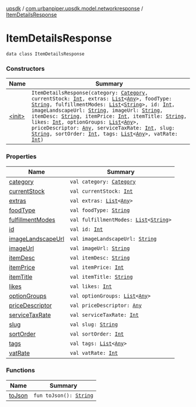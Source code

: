 [upsdk](../../index.md) / [com.urbanpiper.upsdk.model.networkresponse](../index.md) / [ItemDetailsResponse](./index.md)

# ItemDetailsResponse

`data class ItemDetailsResponse`

### Constructors

| Name | Summary |
|---|---|
| [&lt;init&gt;](-init-.md) | `ItemDetailsResponse(category: `[`Category`](../-category/index.md)`, currentStock: `[`Int`](https://kotlinlang.org/api/latest/jvm/stdlib/kotlin/-int/index.html)`, extras: `[`List`](https://kotlinlang.org/api/latest/jvm/stdlib/kotlin.collections/-list/index.html)`<`[`Any`](https://kotlinlang.org/api/latest/jvm/stdlib/kotlin/-any/index.html)`>, foodType: `[`String`](https://kotlinlang.org/api/latest/jvm/stdlib/kotlin/-string/index.html)`, fulfillmentModes: `[`List`](https://kotlinlang.org/api/latest/jvm/stdlib/kotlin.collections/-list/index.html)`<`[`String`](https://kotlinlang.org/api/latest/jvm/stdlib/kotlin/-string/index.html)`>, id: `[`Int`](https://kotlinlang.org/api/latest/jvm/stdlib/kotlin/-int/index.html)`, imageLandscapeUrl: `[`String`](https://kotlinlang.org/api/latest/jvm/stdlib/kotlin/-string/index.html)`, imageUrl: `[`String`](https://kotlinlang.org/api/latest/jvm/stdlib/kotlin/-string/index.html)`, itemDesc: `[`String`](https://kotlinlang.org/api/latest/jvm/stdlib/kotlin/-string/index.html)`, itemPrice: `[`Int`](https://kotlinlang.org/api/latest/jvm/stdlib/kotlin/-int/index.html)`, itemTitle: `[`String`](https://kotlinlang.org/api/latest/jvm/stdlib/kotlin/-string/index.html)`, likes: `[`Int`](https://kotlinlang.org/api/latest/jvm/stdlib/kotlin/-int/index.html)`, optionGroups: `[`List`](https://kotlinlang.org/api/latest/jvm/stdlib/kotlin.collections/-list/index.html)`<`[`Any`](https://kotlinlang.org/api/latest/jvm/stdlib/kotlin/-any/index.html)`>, priceDescriptor: `[`Any`](https://kotlinlang.org/api/latest/jvm/stdlib/kotlin/-any/index.html)`, serviceTaxRate: `[`Int`](https://kotlinlang.org/api/latest/jvm/stdlib/kotlin/-int/index.html)`, slug: `[`String`](https://kotlinlang.org/api/latest/jvm/stdlib/kotlin/-string/index.html)`, sortOrder: `[`Int`](https://kotlinlang.org/api/latest/jvm/stdlib/kotlin/-int/index.html)`, tags: `[`List`](https://kotlinlang.org/api/latest/jvm/stdlib/kotlin.collections/-list/index.html)`<`[`Any`](https://kotlinlang.org/api/latest/jvm/stdlib/kotlin/-any/index.html)`>, vatRate: `[`Int`](https://kotlinlang.org/api/latest/jvm/stdlib/kotlin/-int/index.html)`)` |

### Properties

| Name | Summary |
|---|---|
| [category](category.md) | `val category: `[`Category`](../-category/index.md) |
| [currentStock](current-stock.md) | `val currentStock: `[`Int`](https://kotlinlang.org/api/latest/jvm/stdlib/kotlin/-int/index.html) |
| [extras](extras.md) | `val extras: `[`List`](https://kotlinlang.org/api/latest/jvm/stdlib/kotlin.collections/-list/index.html)`<`[`Any`](https://kotlinlang.org/api/latest/jvm/stdlib/kotlin/-any/index.html)`>` |
| [foodType](food-type.md) | `val foodType: `[`String`](https://kotlinlang.org/api/latest/jvm/stdlib/kotlin/-string/index.html) |
| [fulfillmentModes](fulfillment-modes.md) | `val fulfillmentModes: `[`List`](https://kotlinlang.org/api/latest/jvm/stdlib/kotlin.collections/-list/index.html)`<`[`String`](https://kotlinlang.org/api/latest/jvm/stdlib/kotlin/-string/index.html)`>` |
| [id](id.md) | `val id: `[`Int`](https://kotlinlang.org/api/latest/jvm/stdlib/kotlin/-int/index.html) |
| [imageLandscapeUrl](image-landscape-url.md) | `val imageLandscapeUrl: `[`String`](https://kotlinlang.org/api/latest/jvm/stdlib/kotlin/-string/index.html) |
| [imageUrl](image-url.md) | `val imageUrl: `[`String`](https://kotlinlang.org/api/latest/jvm/stdlib/kotlin/-string/index.html) |
| [itemDesc](item-desc.md) | `val itemDesc: `[`String`](https://kotlinlang.org/api/latest/jvm/stdlib/kotlin/-string/index.html) |
| [itemPrice](item-price.md) | `val itemPrice: `[`Int`](https://kotlinlang.org/api/latest/jvm/stdlib/kotlin/-int/index.html) |
| [itemTitle](item-title.md) | `val itemTitle: `[`String`](https://kotlinlang.org/api/latest/jvm/stdlib/kotlin/-string/index.html) |
| [likes](likes.md) | `val likes: `[`Int`](https://kotlinlang.org/api/latest/jvm/stdlib/kotlin/-int/index.html) |
| [optionGroups](option-groups.md) | `val optionGroups: `[`List`](https://kotlinlang.org/api/latest/jvm/stdlib/kotlin.collections/-list/index.html)`<`[`Any`](https://kotlinlang.org/api/latest/jvm/stdlib/kotlin/-any/index.html)`>` |
| [priceDescriptor](price-descriptor.md) | `val priceDescriptor: `[`Any`](https://kotlinlang.org/api/latest/jvm/stdlib/kotlin/-any/index.html) |
| [serviceTaxRate](service-tax-rate.md) | `val serviceTaxRate: `[`Int`](https://kotlinlang.org/api/latest/jvm/stdlib/kotlin/-int/index.html) |
| [slug](slug.md) | `val slug: `[`String`](https://kotlinlang.org/api/latest/jvm/stdlib/kotlin/-string/index.html) |
| [sortOrder](sort-order.md) | `val sortOrder: `[`Int`](https://kotlinlang.org/api/latest/jvm/stdlib/kotlin/-int/index.html) |
| [tags](tags.md) | `val tags: `[`List`](https://kotlinlang.org/api/latest/jvm/stdlib/kotlin.collections/-list/index.html)`<`[`Any`](https://kotlinlang.org/api/latest/jvm/stdlib/kotlin/-any/index.html)`>` |
| [vatRate](vat-rate.md) | `val vatRate: `[`Int`](https://kotlinlang.org/api/latest/jvm/stdlib/kotlin/-int/index.html) |

### Functions

| Name | Summary |
|---|---|
| [toJson](to-json.md) | `fun toJson(): `[`String`](https://kotlinlang.org/api/latest/jvm/stdlib/kotlin/-string/index.html) |
